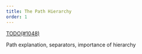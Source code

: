 ```yaml
---
title: The Path Hierarchy
order: 1
---
```


[TODO(#1048)](https://github.com/rerun-io/rerun/issues/1048)

Path explanation, separators, importance of hierarchy